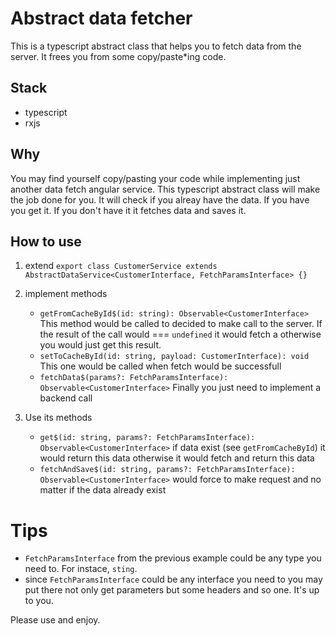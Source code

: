 # Abstract data fetcher

This is a typescript abstract class that helps you to fetch data from the server. It frees you from some copy/paste*ing code.

## Stack
- typescript
- rxjs

## Why
You may find yourself copy/pasting your code while implementing just another data fetch angular service. This typescript abstract class will make the job done for you. It will check if you alreay have the data. If you have you get it. If you don't have it it fetches data and saves it.

## How to use
1. extend
`export class CustomerService extends AbstractDataService<CustomerInterface, FetchParamsInterface> {}`

2. implement methods
    - `getFromCacheById$(id: string): Observable<CustomerInterface>`
    This method would be called to decided to make call to the server. If the result of the call would === `undefined` it would fetch a otherwise you would just get this result.
    - `setToCacheById(id: string, payload: CustomerInterface): void`
    This one would be called when fetch would be successfull
    - `fetchData$(params?: FetchParamsInterface): Observable<CustomerInterface>`
    Finally you just need to implement a backend call

3. Use its methods
    - `get$(id: string, params?: FetchParamsInterface): Observable<CustomerInterface>` if data exist (see `getFromCacheById`) it would return this data otherwise it would fetch and return this data
    - `fetchAndSave$(id: string, params?: FetchParamsInterface): Observable<CustomerInterface>` would force to make request and no matter if the data already exist

# Tips
- `FetchParamsInterface` from the previous example could be any type you need to. For instace,  `sting`.
- since `FetchParamsInterface` could be any interface you need to you may put there not only get parameters but some headers and so one. It's up to you.

Please use and enjoy.
